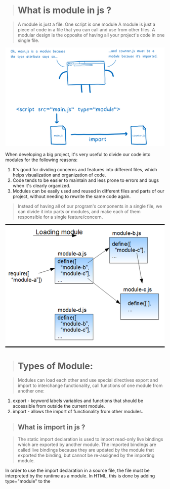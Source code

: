 > # What is module in js ?

  >A module is just a file. One script is one module
  >A module is just a piece of code in a file that you can call and use from other files. A modular design is the opposite of having all your project's code in one single file.

![](/26_parse_goal.png)

When developing a big project, it's very useful to divide our code into modules for the following reasons:

1. It's good for dividing concerns and features into different files, which helps visualization and organization of code.
2. Code tends to be easier to maintain and less prone to errors and bugs when it's clearly organized.
3. Modules can be easily used and reused in different files and parts of our project, without needing to rewrite the same code again.

>Instead of having all of our program's components in a single file, we can divide it into parts or modules, and make each of them responsible for a single feature/concern.

![](/Screenshot_6.png)

># Types of Module: 

 >Modules can load each other and use special directives export and import to interchange functionality, call functions of one module from another one:

1. export - keyword labels variables and functions that should be accessible from outside the current module.
2. import - allows the import of functionality from other modules.

>## What is import in js ?

 >The static import declaration is used to import read-only live bindings which are exported by another module. The imported bindings are called live bindings because they are updated by the module that exported the binding, but cannot be re-assigned by the importing module.

In order to use the import declaration in a source file, the file must be interpreted by the runtime as a module. In HTML, this is done by adding type="module" to the <script> tag. Modules are automatically interpreted in strict mode.

![](/Screenshot_7.png)

>## What is export in js ?

 >What is export?
The export statement is used when creating JavaScript modules to export functions, objects, or primitive values from the module so they can be used by other programs with the import statement.

So basically it is used in a JavaScript files to make objects visible to other files (modules).

![](/Screenshot_8.png)